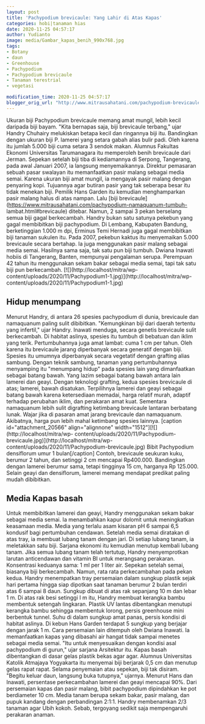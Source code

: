 ```yaml
---
layout: post
title: 'Pachypodium brevicaule: Yang Lahir di Atas Kapas'
categories: hobi|tanaman hias
date: 2020-11-25 04:57:17
author: Yudianto
image: media/Gambar_kapas_benih_990x768.jpg
tags:
- Botany
- daun
- Greenhouse
- Pachypodium
- Pachypodium brevicaule
- Tanaman terestrial
- vegetasi

modification_time: 2020-11-25 04:57:17
blogger_orig_url: "http://www.mitrausahatani.com/pachypodium-brevicaule-yang-lahir-di.html"
---
```


Ukuran biji Pachypodium brevicaule memang amat mungil, lebih kecil daripada
biji bayam. "Kita bernapas saja, biji brevicaule terbang," ujar Handry
Chuhairy melukiskan betapa kecil dan ringannya biji itu. Bandingkan dengan
ukuran biji P. lamerei yang setara gabah alias bulir padi. Oleh karena itu
jumlah 5.000 biji cuma setara 3 sendok makan. Alumnus Fakultas Ekonomi
Universitas Tarumanagara itu memperoleh benih brevicaule dari Jerman. Sepekan
setelah biji tiba di kediamannya di Serpong, Tangerang, pada awal Januari
2007, ia langsung menyemaikannya. Direktur pemasaran sebuah pasar swalayan itu
memanfaatkan pasir malang sebagai media semai. Karena ukuran biji amat mungil,
ia mengayak pasir malang dengan penyaring kopi. Tujuannya agar butiran pasir
yang tak seberapa besar itu tidak menekan biji. Pemilik Hans Garden itu
kemudian menghamparkan pasir malang halus di atas nampan. Lalu [biji
brevicaule](https://www.mitrausahatani.com/pachypodium-namaquanum-tumbuh-
lambat.html#brevicaule) ditebar. Namun, 2 sampai 3 pekan berselang semua biji
gagal berkecambah. Handry bukan satu satunya pekebun yang gagal membibitkan
biji pachypodium. Di Lembang, Kabupaten Bandung, berketinggian 1.000 m dpi,
Erminus Temi Hernadi juga gagal membibitkan biji tanaman sukulen itu. Pada
2007, pekebun kaktus itu menyemaikan 5.000 brevicaule secara bertahap. Ia juga
menggunakan pasir malang sebagai media semai. Hasilnya sama saja, tak satu pun
biji tumbuh. Dwiana Inawati hobiis di Tangerang, Banten, mempunyai pengalaman
serupa. Perempuan 42 tahun itu menggunakan sekam bakar sebagai media semai,
tapi tak satu biji pun berkecambah. [![](http://localhost/mitra/wp-
content/uploads/2020/11/Pachypodium1-1.jpg)](http://localhost/mitra/wp-
content/uploads/2020/11/Pachypodium1-1.jpg)

## Hidup menumpang

Menurut Handry, di antara 26 spesies pachypodium di dunia, brevicaule dan
namaquanum paling sulit dibibitkan. "Kemungkinan biji dari daerah tertentu
yang infertil," ujar Handry. Inawati menduga, secara genetis brevicaule sulit
berkecambah. Di habitat aslinya, spesies itu tumbuh di bebatuan dan iklim yang
terik. Pertumbuhannya juga amat lambat: cuma 1 cm per tahun. Oleh karena itu
brevicaule jarang diperbanyak secara generatif dengan biji. Spesies itu
umumnya diperbanyak secara vegetatif dengan grafting alias sambung. Dengan
teknik sambung, tanaman yang pertumbuhannya menyamping itu "menumpang hidup"
pada spesies lain yang dimanfaatkan sebagai batang bawah. Yang lazim sebagai
batang bawah antara lain lamerei dan geayi. Dengan teknologi grafting, kedua
spesies brevicaule di atas; lamerei, bawah disatukan. Terpilihnya lamerei dan
geayi sebagai batang bawah karena ketersediaan memadai, harga relatif murah,
adaptif terhadap perubahan iklim, dan perakaran amat kuat. Sementara
namaquanum lebih sulit digrafting ketimbang brevicaule lantaran berbatang
lunak. Wajar jika di pasaran amat jarang brevicaule dan namaquanum. Akibatnya,
harga pun lebih mahal ketimbang spesies lainnya. [caption
id="attachment_20566" align="alignnone"
width="1512"][![](http://localhost/mitra/wp-
content/uploads/2020/11/Pachypodium-
brevicaule.jpg)](http://localhost/mitra/wp-
content/uploads/2020/11/Pachypodium-brevicaule.jpg) Bibit Pachypodium
densiflorum umur 1 bulan[/caption] Contoh, brevicaule seukuran kuku, berumur 2
tahun, dan setinggi 2 cm mencapai Rp400.000. Bandingkan dengan lamerei berumur
sama, tetapi tingginya 15 cm, harganya Rp 125.000. Selain geayi dan
densiflorum, lamerei memang mendapat predikat paling mudah dibibitkan.

## Media Kapas basah

Untuk membibitkan lamerei dan geayi, Handry menggunakan sekam bakar sebagai
media semai. Ia menambahkan kapur dolomit untuk meningkatkan keasamaan media.
Media yang terlalu asam kisaran pH 6 sampai 6,5 kondusif bagi pertumbuhan
cendawan. Setelah media semai diratakan di atas tray, ia membuat lubang tanam
dengan jari. Di setiap lubang tanam, ia meletakkan satu biji. Sarjana ekonomi
itu kemudian menutup kembali lubang tanam. Jika semua lubang tanam telah
tertutup, Handry menyemprotkan larutan anticendawan dan vitamin BI untuk
merangsang perakaran. Konsentrasi keduanya sama: 1 ml per 1 liter air. Sepekan
setelah semai, biasanya biji berkecambah. Namun, rata rata perkecambahan pada
pekan kedua. Handry menempatkan tray persemaian dalam sungkup plastik sejak
hari pertama hingga siap dipotkan saat tanaman berumur 2 bulan terdiri atas 6
sampai 8 daun. Sungkup dibuat di atas rak sepanjang 10 m dan lebar 1 m. Di
atas rak besi setinggi I m itu, Handry membuat kerangka bambu membentuk
setengah lingkaran. Plastik UV lantas dibentangkan menutupi kerangka bambu
sehingga membentuk lorong, persis greenhouse mini berbentuk tunnel. Suhu di
dalam sungkup amat panas, persis kondisi di habitat aslinya. Di kebun Hans
Garden terdapat 5 sungkup yang berjajar dengan jarak 1 m. Cara persemaian lain
ditempuh oleh Dwiana Inawati. Ia memanfaatkan kapas yang dibasahi air hangat
tidak sampai menetes sebagai media semai. "Itu untuk menyesuaikan dengan
kondisi asal pachypodium di gurun," ujar sarjana Arsitektur itu. Kapas basah
dibentangkan di dasar gelas plastik bekas agar agar. Alumnus Universitas
Katolik Atmajaya Yogyakarta itu menyemai biji berjarak 0,5 cm dan menutup
gelas rapat rapat. Selama penyemaian atau sepekan, biji tak disiram. "Begitu
keluar daun, langsung buka tutupnya," ujarnya. Menurut Hans dan Inawati,
persentase perkecambahan lamerei dan geayi mencapai 90%. Dari persemaian kapas
dan pasir malang, bibit pachypodium dipindahkan ke pot berdiameter 10 cm.
Media tanam berupa sekam bakar, pasir malang, dan pupuk kandang dengan
perbandingan 2:1:1. Handry membenamkan 2/3 tanaman agar Ubih kokoh. Sebab,
tergoyang sedikit saja mempengaruhi perakaran anaman.


